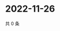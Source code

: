 # 2022-11-26

共 0 条

<!-- BEGIN WEIBO -->
<!-- 最后更新时间 Sat Nov 26 2022 18:00:36 GMT+0800 (China Standard Time) -->

<!-- END WEIBO -->
